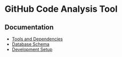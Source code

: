 # GitHub Code Analysis Tool

## Documentation

- [Tools and Dependencies](docs/tools.md)
- [Database Schema](docs/schema.md)
- [Development Setup](docs/setup.md)
